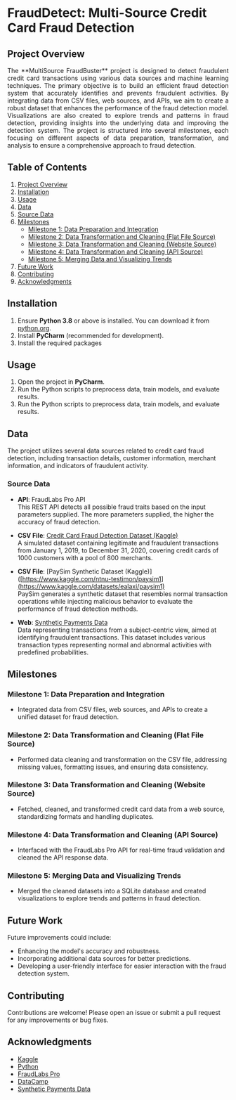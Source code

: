 # FraudDetect: Multi-Source Credit Card Fraud Detection

## Project Overview
<p align="justify">
The **MultiSource FraudBuster** project is designed to detect fraudulent credit card transactions using various data sources and machine learning techniques. The primary objective is to build an efficient fraud detection system that accurately identifies and prevents fraudulent activities. By integrating data from CSV files, web sources, and APIs, we aim to create a robust dataset that enhances the performance of the fraud detection model. Visualizations are also created to explore trends and patterns in fraud detection, providing insights into the underlying data and improving the detection system. The project is structured into several milestones, each focusing on different aspects of data preparation, transformation, and analysis to ensure a comprehensive approach to fraud detection.
</p>

## Table of Contents
1. [Project Overview](#project-overview)
2. [Installation](#installation)
3. [Usage](#usage)
4. [Data](#data)
5. [Source Data](#source-data)
6. [Milestones](#milestones)
      - [Milestone 1: Data Preparation and Integration](#milestone-1-data-preparation-and-integration)
      - [Milestone 2: Data Transformation and Cleaning (Flat File Source)](#milestone-2-data-transformation-and-cleaning-flat-file-source)
      - [Milestone 3: Data Transformation and Cleaning (Website Source)](#milestone-3-data-transformation-and-cleaning-website-source)
      - [Milestone 4: Data Transformation and Cleaning (API Source)](#milestone-4-data-transformation-and-cleaning-api-source)
      - [Milestone 5: Merging Data and Visualizing Trends](#milestone-5-merging-data-and-visualizing-trends)
7. [Future Work](#future-work)
8. [Contributing](#contributing)
9. [Acknowledgments](#acknowledgments)

## Installation
1. Ensure **Python 3.8** or above is installed. You can download it from [python.org](https://www.python.org/).
2. Install **PyCharm** (recommended for development).
3. Install the required packages

## Usage
1. Open the project in **PyCharm**.
2. Run the Python scripts to preprocess data, train models, and evaluate results.
3. Run the Python scripts to preprocess data, train models, and evaluate results.

## Data
The project utilizes several data sources related to credit card fraud detection, including transaction details, customer information, merchant information, and indicators of fraudulent activity.

### Source Data
- **API**: FraudLabs Pro API  
  This REST API detects all possible fraud traits based on the input parameters supplied. The more parameters supplied, the higher the accuracy of fraud detection.

- **CSV File**: [Credit Card Fraud Detection Dataset (Kaggle)](https://www.kaggle.com/datasets/shayannaveed/credit-card-fraud-detection)  
  A simulated dataset containing legitimate and fraudulent transactions from January 1, 2019, to December 31, 2020, covering credit cards of 1000 customers with a pool of 800 merchants.

- **CSV File**: [PaySim Synthetic Dataset (Kaggle)]([https://www.kaggle.com/ntnu-testimon/paysim1](https://www.kaggle.com/datasets/ealaxi/paysim1)  
  PaySim generates a synthetic dataset that resembles normal transaction operations while injecting malicious behavior to evaluate the performance of fraud detection methods.

- **Web**: [Synthetic Payments Data](https://datahub.io/machine-learning/creditcard/datapackage.json)  
  Data representing transactions from a subject-centric view, aimed at identifying fraudulent transactions. This dataset includes various transaction types representing normal and abnormal activities with predefined probabilities.

## Milestones

### Milestone 1: Data Preparation and Integration
- Integrated data from CSV files, web sources, and APIs to create a unified dataset for fraud detection.

### Milestone 2: Data Transformation and Cleaning (Flat File Source)
- Performed data cleaning and transformation on the CSV file, addressing missing values, formatting issues, and ensuring data consistency.

### Milestone 3: Data Transformation and Cleaning (Website Source)
- Fetched, cleaned, and transformed credit card data from a web source, standardizing formats and handling duplicates.

### Milestone 4: Data Transformation and Cleaning (API Source)
- Interfaced with the FraudLabs Pro API for real-time fraud validation and cleaned the API response data.

### Milestone 5: Merging Data and Visualizing Trends
- Merged the cleaned datasets into a SQLite database and created visualizations to explore trends and patterns in fraud detection.

## Future Work
Future improvements could include:
- Enhancing the model's accuracy and robustness.
- Incorporating additional data sources for better predictions.
- Developing a user-friendly interface for easier interaction with the fraud detection system.

## Contributing
Contributions are welcome! Please open an issue or submit a pull request for any improvements or bug fixes.

## Acknowledgments
- [Kaggle](https://www.kaggle.com/)
- [Python](https://www.python.org/)
- [FraudLabs Pro](https://www.fraudlabspro.com/)
- [DataCamp](https://www.datacamp.com/)
- [Synthetic Payments Data](https://datahub.io/machine-learning/creditcard/datapackage.json)
